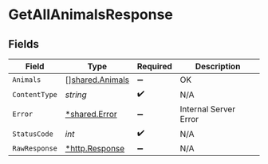 # GetAllAnimalsResponse


## Fields

| Field                                                  | Type                                                   | Required                                               | Description                                            |
| ------------------------------------------------------ | ------------------------------------------------------ | ------------------------------------------------------ | ------------------------------------------------------ |
| `Animals`                                              | [][shared.Animals](../../models/shared/animals.md)     | :heavy_minus_sign:                                     | OK                                                     |
| `ContentType`                                          | *string*                                               | :heavy_check_mark:                                     | N/A                                                    |
| `Error`                                                | [*shared.Error](../../models/shared/error.md)          | :heavy_minus_sign:                                     | Internal Server Error                                  |
| `StatusCode`                                           | *int*                                                  | :heavy_check_mark:                                     | N/A                                                    |
| `RawResponse`                                          | [*http.Response](https://pkg.go.dev/net/http#Response) | :heavy_minus_sign:                                     | N/A                                                    |